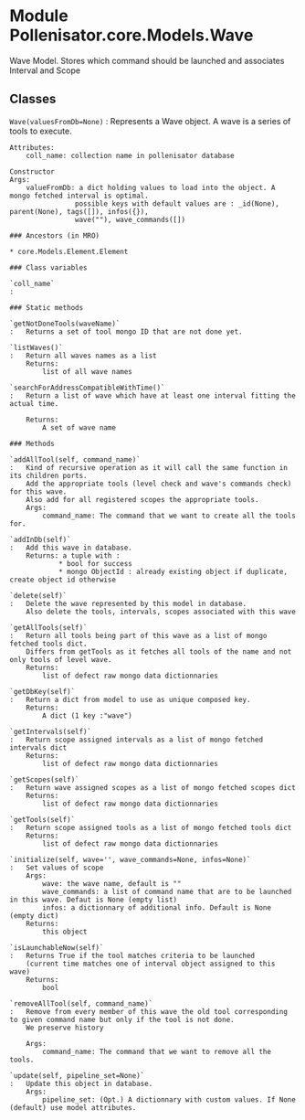 Module Pollenisator.core.Models.Wave
====================================
Wave Model. Stores which command should be launched and associates Interval and Scope

Classes
-------

`Wave(valuesFromDb=None)`
:   Represents a Wave object. A wave is a series of tools to execute.
    
    Attributes:
        coll_name: collection name in pollenisator database
    
    Constructor
    Args:
        valueFromDb: a dict holding values to load into the object. A mongo fetched interval is optimal.
                    possible keys with default values are : _id(None), parent(None), tags([]), infos({}),
                    wave(""), wave_commands([])

    ### Ancestors (in MRO)

    * core.Models.Element.Element

    ### Class variables

    `coll_name`
    :

    ### Static methods

    `getNotDoneTools(waveName)`
    :   Returns a set of tool mongo ID that are not done yet.

    `listWaves()`
    :   Return all waves names as a list 
        Returns:
            list of all wave names

    `searchForAddressCompatibleWithTime()`
    :   Return a list of wave which have at least one interval fitting the actual time.
        
        Returns:
            A set of wave name

    ### Methods

    `addAllTool(self, command_name)`
    :   Kind of recursive operation as it will call the same function in its children ports.
        Add the appropriate tools (level check and wave's commands check) for this wave.
        Also add for all registered scopes the appropriate tools.
        Args:
            command_name: The command that we want to create all the tools for.

    `addInDb(self)`
    :   Add this wave in database.
        Returns: a tuple with :
                * bool for success
                * mongo ObjectId : already existing object if duplicate, create object id otherwise

    `delete(self)`
    :   Delete the wave represented by this model in database.
        Also delete the tools, intervals, scopes associated with this wave

    `getAllTools(self)`
    :   Return all tools being part of this wave as a list of mongo fetched tools dict.
        Differs from getTools as it fetches all tools of the name and not only tools of level wave.
        Returns:
            list of defect raw mongo data dictionnaries

    `getDbKey(self)`
    :   Return a dict from model to use as unique composed key.
        Returns:
            A dict (1 key :"wave")

    `getIntervals(self)`
    :   Return scope assigned intervals as a list of mongo fetched intervals dict
        Returns:
            list of defect raw mongo data dictionnaries

    `getScopes(self)`
    :   Return wave assigned scopes as a list of mongo fetched scopes dict
        Returns:
            list of defect raw mongo data dictionnaries

    `getTools(self)`
    :   Return scope assigned tools as a list of mongo fetched tools dict
        Returns:
            list of defect raw mongo data dictionnaries

    `initialize(self, wave='', wave_commands=None, infos=None)`
    :   Set values of scope
        Args:
            wave: the wave name, default is ""
            wave_commands: a list of command name that are to be launched in this wave. Defaut is None (empty list)
            infos: a dictionnary of additional info. Default is None (empty dict)
        Returns:
            this object

    `isLaunchableNow(self)`
    :   Returns True if the tool matches criteria to be launched 
        (current time matches one of interval object assigned to this wave)
        Returns:
            bool

    `removeAllTool(self, command_name)`
    :   Remove from every member of this wave the old tool corresponding to given command name but only if the tool is not done.
        We preserve history
        
        Args:
            command_name: The command that we want to remove all the tools.

    `update(self, pipeline_set=None)`
    :   Update this object in database.
        Args:
            pipeline_set: (Opt.) A dictionnary with custom values. If None (default) use model attributes.